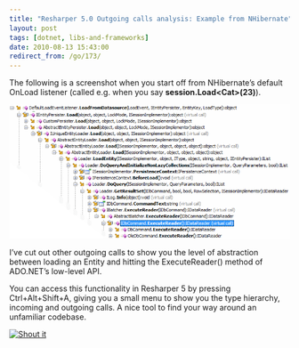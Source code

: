 ```yaml
---
title: "Resharper 5.0 Outgoing calls analysis: Example from NHibernate"
layout: post
tags: [dotnet, libs-and-frameworks]
date: 2010-08-13 15:43:00
redirect_from: /go/173/
---
```


The following is a screenshot when you start off from NHibernate’s default OnLoad listener (called e.g. when you say **session.Load&lt;Cat&gt;(23)**).

![NhibernateLoadEntity](/public/assets/NhibernateLoadEntity_3.png "NhibernateLoadEntity") 

I’ve cut out other outgoing calls to show you the level of abstraction between loading an Entity and hitting the ExecuteReader() method of ADO.NET’s low-level API.

You can access this functionality in Resharper 5 by pressing Ctrl+Alt+Shift+A, giving you a small menu to show you the type hierarchy, incoming and outgoing calls. A nice tool to find your way around an unfamiliar codebase.

[![Shout it](http://dotnetshoutout.com/image.axd?url=http%3A%2F%2Frealfiction.net%2Fgo%2F173)](http://dotnetshoutout.com/realfiction-Resharper-50-Outgoing-calls-analysis-Example-from-NHibernate)